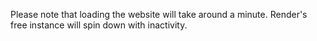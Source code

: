 Please note that loading the website will take around a minute. Render's free instance will spin down with inactivity.
